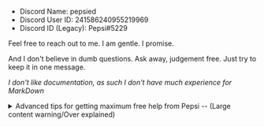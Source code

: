 - Discord Name: pepsied
- Discord User ID: 241586240955219969
- Discord ID (Legacy): Pepsi#5229


Feel free to reach out to me. I am gentle. I promise.

And I don't believe in dumb questions. Ask away, judgement free. Just try to keep it in one message.

*I don't like documentation, as such I don't have much experience for MarkDown*

<details><summary>Advanced tips for getting maximum free help from Pepsi -- (Large content warning/Over explained)</summary>While helping people with their bugs and making small functions are usually free to those who wish to learn, if you want something more than 'help', you'll need to bring some payment. (Important friends get significantly more leeway)

Also, keep in mind while contacting me; you're probably not the only one asking for a piece of my time. Response times can be hectic. I respond to easiest solutions and forms of help first. If your message doesn't inquire anything, expect to be responded when my never ending priority list hits zero. So to prevent that from happening skip right to the chase with a request/question.

To get my help the fastest, try answering "Why did I come to pepsi?" as your message, instead of just typing "Hey, are you there?". Inquires are favorable, and formalities are painful.
Messages like "Hi", "Are you on?", "Can I ask a question?", "Let me know when you get on", "I got this bug and I was wondering if you would help me." have no meaning to me. My attention *cannot* be reserved just for you.

I personally don't like responding with
"Hey, need something?", "I am now, what do you need?", "Yes, what is it?", "Yep. How can I help?", "Sure! What kind of bug is it?" instead of responding with actual solutions and ideas.
And since my responses can easily take a day or more, It's probably best to start with why & what you're contacting me for. Explain a little, show sources, images, discord-embedded videos, tell me what is supposed to happen and what it did instead. In short, asking for my attention, you'll get my attention, but not what you *really* need. Mind you my attention can take a long time to come by.

I only ask for; patience, single message texts (not just one or two words in 10 consecutive messages that form some really dumb vertical paragraph where I have to scroll to read), enforce minimal pings (my notifications are ON, every message sent is the same as an @Pepsi ping sound. You'd probably want to keep me unannoyed...)
Imagine hearing a ping every 3 seconds, only for you to find out that they still haven't finished their one-word-per-message sentence, before finally adding @Pepsi as the last message.

I'm not going anywhere, no need to give me another @Pepsi ping after writing a message. Both make the same annoying sound, notification, and ping.
All tagging me would do, is send me another ping as the 'cherry on top' topping that holds no information, meaning, or contextual data. I tolerate pings, but there is a limit to my tolerance.

Can't design to save my life, so please don't request custom designs. If you have something already designed but need help with its functionality, THEN contact me.

You may wonder why I'd type this much for such a small topic. And you'd be right to wonder. I guess you could say that this is nothing compared to the amount of times I had to drag answers out from someone.
This is a spoiler for a reason. I'm an over-explainer, sorry. 😅</details>
